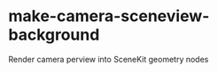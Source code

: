 make-camera-sceneview-background
================================

Render camera perview into SceneKit geometry nodes
